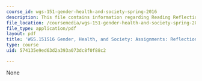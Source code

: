 ```yaml
---
course_id: wgs-151-gender-health-and-society-spring-2016
description: This file contains information regarding Reading Reflections 1.
file_location: /coursemedia/wgs-151-gender-health-and-society-spring-2016/574135e9ed63d2a393a073dc8f0f88c2_MITWGS_151S16_Reflection1.pdf
file_type: application/pdf
layout: pdf
title: 'WGS.151S16 Gender, Health, and Society: Assignments: Reflection 1'
type: course
uid: 574135e9ed63d2a393a073dc8f0f88c2

---
```

None